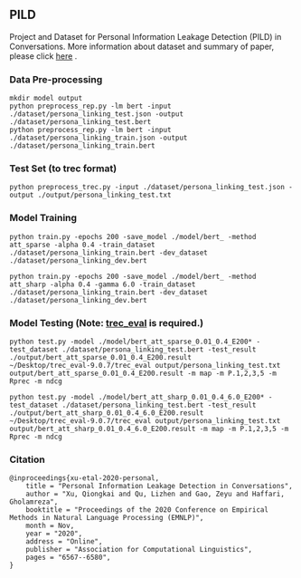 ## PILD
Project and Dataset for Personal Information Leakage Detection (PILD) in Conversations.
More information about dataset and summary of paper, please click [here](https://docs.google.com/document/d/1Z5TVdDWOzYErcDsft8IpPxOgoCdfsX6DkopLj237fgg/edit?usp=sharing) .


### Data Pre-processing
```
mkdir model output
python preprocess_rep.py -lm bert -input ./dataset/persona_linking_test.json -output ./dataset/persona_linking_test.bert
python preprocess_rep.py -lm bert -input ./dataset/persona_linking_train.json -output ./dataset/persona_linking_train.bert
```

### Test Set (to trec format)
```
python preprocess_trec.py -input ./dataset/persona_linking_test.json -output ./output/persona_linking_test.txt
```

### Model Training
```
python train.py -epochs 200 -save_model ./model/bert_ -method att_sparse -alpha 0.4 -train_dataset ./dataset/persona_linking_train.bert -dev_dataset ./dataset/persona_linking_dev.bert
```
```
python train.py -epochs 200 -save_model ./model/bert_ -method att_sharp -alpha 0.4 -gamma 6.0 -train_dataset ./dataset/persona_linking_train.bert -dev_dataset ./dataset/persona_linking_dev.bert
```

### Model Testing (Note: [trec_eval](https://trec.nist.gov/trec_eval/) is required.)
```
python test.py -model ./model/bert_att_sparse_0.01_0.4_E200* -test_dataset ./dataset/persona_linking_test.bert -test_result ./output/bert_att_sparse_0.01_0.4_E200.result
~/Desktop/trec_eval-9.0.7/trec_eval output/persona_linking_test.txt output/bert_att_sparse_0.01_0.4_E200.result -m map -m P.1,2,3,5 -m Rprec -m ndcg
```
```
python test.py -model ./model/bert_att_sharp_0.01_0.4_6.0_E200* -test_dataset ./dataset/persona_linking_test.bert -test_result ./output/bert_att_sharp_0.01_0.4_6.0_E200.result
~/Desktop/trec_eval-9.0.7/trec_eval output/persona_linking_test.txt output/bert_att_sharp_0.01_0.4_6.0_E200.result -m map -m P.1,2,3,5 -m Rprec -m ndcg
```

### Citation
```
@inproceedings{xu-etal-2020-personal,
    title = "Personal Information Leakage Detection in Conversations",
    author = "Xu, Qiongkai and Qu, Lizhen and Gao, Zeyu and Haffari, Gholamreza",
    booktitle = "Proceedings of the 2020 Conference on Empirical Methods in Natural Language Processing (EMNLP)",
    month = Nov,
    year = "2020",
    address = "Online",
    publisher = "Association for Computational Linguistics",
    pages = "6567--6580",
}
```
